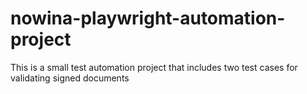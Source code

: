 # nowina-playwright-automation-project
This is a small test automation project that includes two test cases for validating signed documents
